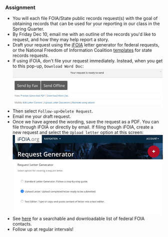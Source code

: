 ### Assignment

- You will each file FOIA/State public records request(s) with the goal of obtaining records that can be used for your reporting in our class in the Spring Quarter.
- By Friday Dec 10, email me with an outline of the records you'd like to request, and how they may help report a story.
- Draft your request using the [iFOIA](https://www.ifoia.org/) letter generator for federal requests, or the National Freedom of Information Coalition [templates](https://www.nfoic.org/organizations/state-sample-foia-request-letters) for state records requests.
- If using iFOIA, don't file your request immediately. Instead, when you get to this pop-up, `Download Word Doc`:
![](img/foia_1.jpg)
- Then select `Follow-up>Delete Request`.
- Email me your draft request.
- Once we have agreed the wording, save the request as a PDF. You can file through iFOIA or directly by email. If filing though iFOIA, create a new request and select the `Upload letter` option at this screen:
![](img/foia_2.jpg)
- See [here](foia_contacts.html) for a searchable and downloadable list of federal FOIA contacts.
- Follow up at regular intervals!
